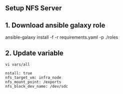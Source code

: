Setup NFS Server
----------------

## 1. Download ansible galaxy role
ansible-galaxy install -f -r requirements.yaml -p ./roles

## 2. Update variable
```
vi vars/all

nstall: true
nfs_target_vm: infra_node
nfs_mount_point: /exports
nfs_block_dev_name: /dev/sdc
```



